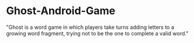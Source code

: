 # Ghost-Android-Game

"Ghost is a word game in which players take turns adding letters to a growing word fragment, trying not to be the one to complete a valid word."
